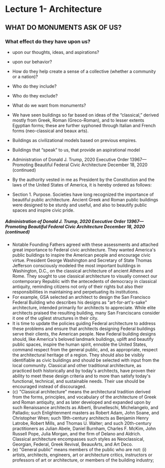 # Lecture 1- Architecture
## WHAT DO MONUMENTS ASK OF US?
### What effect do they have upon us?
- upon our thoughts, ideas, and aspirations?
- upon our behavior?
- How do they help create a sense of a collective (whether a community or a
nation)?
- Who do they include?
- Who do they exclude?
- What do we want from monuments?

- We have seen buildings so far based on ideas of the “classical,”
derived mostly from Greek, Roman (Greco-Roman), and to lesser
extents Egyptian forms; these are further syphoned through Italian
and French forms (neo-classical and beaux arts).
- Buildings as civilizational models based on previous empires.
- Buildings that “speak” to us, that provide an aspirational model
- Administration of Donald J. Trump, 2020 Executive Order 13967—Promoting Beautiful Federal
Civic Architecture December 18, 2020 (continued)
- By the authority vested in me as President by the Constitution and the laws of the United States
of America, it is hereby ordered as follows:
- Section 1. Purpose. Societies have long recognized the importance of beautiful
public architecture. Ancient Greek and Roman public buildings were designed to
be sturdy and useful, and also to beautify public spaces and inspire civic pride.

##### Administration of Donald J. Trump, 2020 Executive Order 13967—Promoting Beautiful Federal Civic Architecture December 18, 2020 (continued)
- Notable Founding Fathers agreed with these assessments and attached great
importance to Federal civic architecture. They wanted America's public buildings
to inspire the American people and encourage civic virtue. President George
Washington and Secretary of State Thomas Jefferson consciously modeled the
most important buildings in Washington, D.C., on the classical architecture of
ancient Athens and Rome. They sought to use classical architecture to visually
connect our contemporary Republic with the antecedents of democracy in
classical antiquity, reminding citizens not only of their rights but also their
responsibilities in maintaining and perpetuating its institutions.
- For example, GSA selected an architect to design the San Francisco Federal
Building who describes his designs as "art-for-art's-sake" architecture, intended
primarily for architects to appreciate. While elite architects praised the resulting
building, many San Franciscans consider it one of the ugliest structures in their
city.
- It is time to update the policies guiding Federal architecture to address these
problems and ensure that architects designing Federal buildings serve their
clients, the American people. New Federal building designs should, like America's
beloved landmark buildings, uplift and beautify public spaces, inspire the human
spirit, ennoble the United States, command respect from the general public, and,
as appropriate, respect the architectural heritage of a region. They should also be
visibly identifiable as civic buildings and should be selected with input from the
local community. Classical and other traditional architecture, as practiced both
historically and by today's architects, have proven their ability to meet these
design criteria and to more than satisfy today's functional, technical, and
sustainable needs. Their use should be encouraged instead of discouraged.
- (c) "Classical architecture" means the architectural tradition derived from the
forms, principles, and vocabulary of the architecture of Greek and Roman
antiquity, and as later developed and expanded upon by such Renaissance
architects as Alberti, Brunelleschi, Michelangelo, and Palladio; such
Enlightenment masters as Robert Adam, John Soane, and Christopher Wren; such
19th-century architects as Benjamin Henry Latrobe, Robert Mills, and Thomas U.
Walter; and such 20th-century practitioners as Julian Abele, Daniel Burnham,
Charles F. McKim, John Russell Pope, Julia Morgan, and the firm of Delano and
Aldrich. Classical architecture encompasses such styles as Neoclassical, Georgian,
Federal, Greek Revival, BeauxArts, and Art Deco.
- (e) "General public" means members of the public who are not: (i) artists,
architects, engineers, art or architecture critics, instructors or professors of art or
architecture, or members of the building industry;